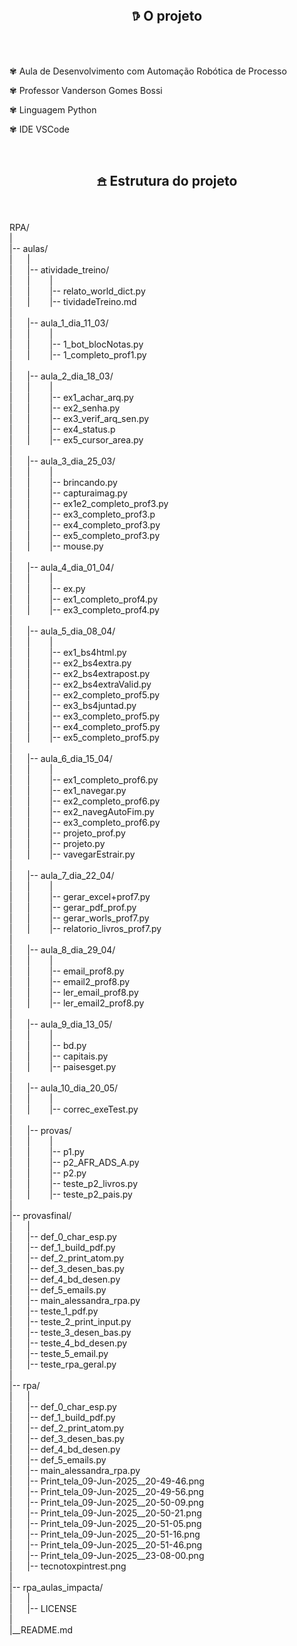 <br>
<h2 align="center"> 𖠚 O projeto</h2>
<br>
<br>
<p>✾ Aula de Desenvolvimento com Automação Robótica de Processo</p>
<p>✾ Professor Vanderson Gomes Bossi</p>
<p>✾ Linguagem Python</p>
<p>✾ IDE VSCode</p>
<br>
<div>
     <h2 align="center"><a name="estrutura-do-projeto"></a>𖠿 Estrutura do projeto</h2> 
    <br>
    <br>RPA/
    <br>|
    <br>|-- aulas/
    <br>|&nbsp;&nbsp;&nbsp;&nbsp;&nbsp;&nbsp;|
    <br>|&nbsp;&nbsp;&nbsp;&nbsp;&nbsp;&nbsp;|-- atividade_treino/
    <br>|&nbsp;&nbsp;&nbsp;&nbsp;&nbsp;&nbsp;|&nbsp;&nbsp;&nbsp;&nbsp;&nbsp;&nbsp;&nbsp;&nbsp;|
    <br>|&nbsp;&nbsp;&nbsp;&nbsp;&nbsp;&nbsp;|&nbsp;&nbsp;&nbsp;&nbsp;&nbsp;&nbsp;&nbsp;&nbsp;|-- relato_world_dict.py
    <br>|&nbsp;&nbsp;&nbsp;&nbsp;&nbsp;&nbsp;|&nbsp;&nbsp;&nbsp;&nbsp;&nbsp;&nbsp;&nbsp;&nbsp;|-- tividadeTreino.md
    <br>|
    <br>|&nbsp;&nbsp;&nbsp;&nbsp;&nbsp;&nbsp;|-- aula_1_dia_11_03/
    <br>|&nbsp;&nbsp;&nbsp;&nbsp;&nbsp;&nbsp;|&nbsp;&nbsp;&nbsp;&nbsp;&nbsp;&nbsp;&nbsp;&nbsp;|
    <br>|&nbsp;&nbsp;&nbsp;&nbsp;&nbsp;&nbsp;|&nbsp;&nbsp;&nbsp;&nbsp;&nbsp;&nbsp;&nbsp;&nbsp;|-- 1_bot_blocNotas.py
    <br>|&nbsp;&nbsp;&nbsp;&nbsp;&nbsp;&nbsp;|&nbsp;&nbsp;&nbsp;&nbsp;&nbsp;&nbsp;&nbsp;&nbsp|-- 1_completo_prof1.py
    <br>|
    <br>|&nbsp;&nbsp;&nbsp;&nbsp;&nbsp;&nbsp;|-- aula_2_dia_18_03/
    <br>|&nbsp;&nbsp;&nbsp;&nbsp;&nbsp;&nbsp;|&nbsp;&nbsp;&nbsp;&nbsp;&nbsp;&nbsp;&nbsp;&nbsp|
    <br>|&nbsp;&nbsp;&nbsp;&nbsp;&nbsp;&nbsp;|&nbsp;&nbsp;&nbsp;&nbsp;&nbsp;&nbsp;&nbsp;&nbsp|-- ex1_achar_arq.py
    <br>|&nbsp;&nbsp;&nbsp;&nbsp;&nbsp;&nbsp;|&nbsp;&nbsp;&nbsp;&nbsp;&nbsp;&nbsp;&nbsp;&nbsp|-- ex2_senha.py
    <br>|&nbsp;&nbsp;&nbsp;&nbsp;&nbsp;&nbsp;|&nbsp;&nbsp;&nbsp;&nbsp;&nbsp;&nbsp;&nbsp;&nbsp|-- ex3_verif_arq_sen.py
    <br>|&nbsp;&nbsp;&nbsp;&nbsp;&nbsp;&nbsp;|&nbsp;&nbsp;&nbsp;&nbsp;&nbsp;&nbsp;&nbsp;&nbsp|-- ex4_status.p
    <br>|&nbsp;&nbsp;&nbsp;&nbsp;&nbsp;&nbsp;|&nbsp;&nbsp;&nbsp;&nbsp;&nbsp;&nbsp;&nbsp;&nbsp|-- ex5_cursor_area.py
    <br>|
    <br>|&nbsp;&nbsp;&nbsp;&nbsp;&nbsp;&nbsp;|-- aula_3_dia_25_03/
    <br>|&nbsp;&nbsp;&nbsp;&nbsp;&nbsp;&nbsp;|&nbsp;&nbsp;&nbsp;&nbsp;&nbsp;&nbsp;&nbsp;&nbsp|
    <br>|&nbsp;&nbsp;&nbsp;&nbsp;&nbsp;&nbsp;|&nbsp;&nbsp;&nbsp;&nbsp;&nbsp;&nbsp;&nbsp;&nbsp|-- brincando.py
    <br>|&nbsp;&nbsp;&nbsp;&nbsp;&nbsp;&nbsp;|&nbsp;&nbsp;&nbsp;&nbsp;&nbsp;&nbsp;&nbsp;&nbsp|-- capturaimag.py
    <br>|&nbsp;&nbsp;&nbsp;&nbsp;&nbsp;&nbsp;|&nbsp;&nbsp;&nbsp;&nbsp;&nbsp;&nbsp;&nbsp;&nbsp|-- ex1e2_completo_prof3.py
    <br>|&nbsp;&nbsp;&nbsp;&nbsp;&nbsp;&nbsp;|&nbsp;&nbsp;&nbsp;&nbsp;&nbsp;&nbsp;&nbsp;&nbsp|-- ex3_completo_prof3.p
    <br>|&nbsp;&nbsp;&nbsp;&nbsp;&nbsp;&nbsp;|&nbsp;&nbsp;&nbsp;&nbsp;&nbsp;&nbsp;&nbsp;&nbsp|-- ex4_completo_prof3.py
    <br>|&nbsp;&nbsp;&nbsp;&nbsp;&nbsp;&nbsp;|&nbsp;&nbsp;&nbsp;&nbsp;&nbsp;&nbsp;&nbsp;&nbsp|-- ex5_completo_prof3.py
    <br>|&nbsp;&nbsp;&nbsp;&nbsp;&nbsp;&nbsp;|&nbsp;&nbsp;&nbsp;&nbsp;&nbsp;&nbsp;&nbsp;&nbsp|-- mouse.py
    <br>|
    <br>|&nbsp;&nbsp;&nbsp;&nbsp;&nbsp;&nbsp;|-- aula_4_dia_01_04/
    <br>|&nbsp;&nbsp;&nbsp;&nbsp;&nbsp;&nbsp;|&nbsp;&nbsp;&nbsp;&nbsp;&nbsp;&nbsp;&nbsp;&nbsp|
    <br>|&nbsp;&nbsp;&nbsp;&nbsp;&nbsp;&nbsp;|&nbsp;&nbsp;&nbsp;&nbsp;&nbsp;&nbsp;&nbsp;&nbsp|-- ex.py
    <br>|&nbsp;&nbsp;&nbsp;&nbsp;&nbsp;&nbsp;|&nbsp;&nbsp;&nbsp;&nbsp;&nbsp;&nbsp;&nbsp;&nbsp|-- ex1_completo_prof4.py
    <br>|&nbsp;&nbsp;&nbsp;&nbsp;&nbsp;&nbsp;|&nbsp;&nbsp;&nbsp;&nbsp;&nbsp;&nbsp;&nbsp;&nbsp|-- ex3_completo_prof4.py
    <br>|
    <br>|&nbsp;&nbsp;&nbsp;&nbsp;&nbsp;&nbsp;|-- aula_5_dia_08_04/
    <br>|&nbsp;&nbsp;&nbsp;&nbsp;&nbsp;&nbsp;|&nbsp;&nbsp;&nbsp;&nbsp;&nbsp;&nbsp;&nbsp;&nbsp|
    <br>|&nbsp;&nbsp;&nbsp;&nbsp;&nbsp;&nbsp;|&nbsp;&nbsp;&nbsp;&nbsp;&nbsp;&nbsp;&nbsp;&nbsp|-- ex1_bs4html.py
    <br>|&nbsp;&nbsp;&nbsp;&nbsp;&nbsp;&nbsp;|&nbsp;&nbsp;&nbsp;&nbsp;&nbsp;&nbsp;&nbsp;&nbsp|-- ex2_bs4extra.py
    <br>|&nbsp;&nbsp;&nbsp;&nbsp;&nbsp;&nbsp;|&nbsp;&nbsp;&nbsp;&nbsp;&nbsp;&nbsp;&nbsp;&nbsp|-- ex2_bs4extrapost.py
    <br>|&nbsp;&nbsp;&nbsp;&nbsp;&nbsp;&nbsp;|&nbsp;&nbsp;&nbsp;&nbsp;&nbsp;&nbsp;&nbsp;&nbsp|-- ex2_bs4extraValid.py
    <br>|&nbsp;&nbsp;&nbsp;&nbsp;&nbsp;&nbsp;|&nbsp;&nbsp;&nbsp;&nbsp;&nbsp;&nbsp;&nbsp;&nbsp|-- ex2_completo_prof5.py
    <br>|&nbsp;&nbsp;&nbsp;&nbsp;&nbsp;&nbsp;|&nbsp;&nbsp;&nbsp;&nbsp;&nbsp;&nbsp;&nbsp;&nbsp|-- ex3_bs4juntad.py
    <br>|&nbsp;&nbsp;&nbsp;&nbsp;&nbsp;&nbsp;|&nbsp;&nbsp;&nbsp;&nbsp;&nbsp;&nbsp;&nbsp;&nbsp|-- ex3_completo_prof5.py
    <br>|&nbsp;&nbsp;&nbsp;&nbsp;&nbsp;&nbsp;|&nbsp;&nbsp;&nbsp;&nbsp;&nbsp;&nbsp;&nbsp;&nbsp|-- ex4_completo_prof5.py
    <br>|&nbsp;&nbsp;&nbsp;&nbsp;&nbsp;&nbsp;|&nbsp;&nbsp;&nbsp;&nbsp;&nbsp;&nbsp;&nbsp;&nbsp|-- ex5_completo_prof5.py
    <br>|
    <br>|&nbsp;&nbsp;&nbsp;&nbsp;&nbsp;&nbsp;|-- aula_6_dia_15_04/
    <br>|&nbsp;&nbsp;&nbsp;&nbsp;&nbsp;&nbsp;|&nbsp;&nbsp;&nbsp;&nbsp;&nbsp;&nbsp;&nbsp;&nbsp|
    <br>|&nbsp;&nbsp;&nbsp;&nbsp;&nbsp;&nbsp;|&nbsp;&nbsp;&nbsp;&nbsp;&nbsp;&nbsp;&nbsp;&nbsp|-- ex1_completo_prof6.py
    <br>|&nbsp;&nbsp;&nbsp;&nbsp;&nbsp;&nbsp;|&nbsp;&nbsp;&nbsp;&nbsp;&nbsp;&nbsp;&nbsp;&nbsp|-- ex1_navegar.py
    <br>|&nbsp;&nbsp;&nbsp;&nbsp;&nbsp;&nbsp;|&nbsp;&nbsp;&nbsp;&nbsp;&nbsp;&nbsp;&nbsp;&nbsp|-- ex2_completo_prof6.py
    <br>|&nbsp;&nbsp;&nbsp;&nbsp;&nbsp;&nbsp;|&nbsp;&nbsp;&nbsp;&nbsp;&nbsp;&nbsp;&nbsp;&nbsp|-- ex2_navegAutoFim.py
    <br>|&nbsp;&nbsp;&nbsp;&nbsp;&nbsp;&nbsp;|&nbsp;&nbsp;&nbsp;&nbsp;&nbsp;&nbsp;&nbsp;&nbsp|-- ex3_completo_prof6.py
    <br>|&nbsp;&nbsp;&nbsp;&nbsp;&nbsp;&nbsp;|&nbsp;&nbsp;&nbsp;&nbsp;&nbsp;&nbsp;&nbsp;&nbsp|-- projeto_prof.py
    <br>|&nbsp;&nbsp;&nbsp;&nbsp;&nbsp;&nbsp;|&nbsp;&nbsp;&nbsp;&nbsp;&nbsp;&nbsp;&nbsp;&nbsp|-- projeto.py
    <br>|&nbsp;&nbsp;&nbsp;&nbsp;&nbsp;&nbsp;|&nbsp;&nbsp;&nbsp;&nbsp;&nbsp;&nbsp;&nbsp;&nbsp|-- vavegarEstrair.py
    <br>|
    <br>|&nbsp;&nbsp;&nbsp;&nbsp;&nbsp;&nbsp;|-- aula_7_dia_22_04/     
    <br>|&nbsp;&nbsp;&nbsp;&nbsp;&nbsp;&nbsp;|&nbsp;&nbsp;&nbsp;&nbsp;&nbsp;&nbsp;&nbsp;&nbsp|
    <br>|&nbsp;&nbsp;&nbsp;&nbsp;&nbsp;&nbsp;|&nbsp;&nbsp;&nbsp;&nbsp;&nbsp;&nbsp;&nbsp;&nbsp|-- gerar_excel+prof7.py
    <br>|&nbsp;&nbsp;&nbsp;&nbsp;&nbsp;&nbsp;|&nbsp;&nbsp;&nbsp;&nbsp;&nbsp;&nbsp;&nbsp;&nbsp|-- gerar_pdf_prof.py
    <br>|&nbsp;&nbsp;&nbsp;&nbsp;&nbsp;&nbsp;|&nbsp;&nbsp;&nbsp;&nbsp;&nbsp;&nbsp;&nbsp;&nbsp|-- gerar_worls_prof7.py
    <br>|&nbsp;&nbsp;&nbsp;&nbsp;&nbsp;&nbsp;|&nbsp;&nbsp;&nbsp;&nbsp;&nbsp;&nbsp;&nbsp;&nbsp|-- relatorio_livros_prof7.py
    <br>|
    <br>|&nbsp;&nbsp;&nbsp;&nbsp;&nbsp;&nbsp;|-- aula_8_dia_29_04/
    <br>|&nbsp;&nbsp;&nbsp;&nbsp;&nbsp;&nbsp;|&nbsp;&nbsp;&nbsp;&nbsp;&nbsp;&nbsp;&nbsp;&nbsp|
    <br>|&nbsp;&nbsp;&nbsp;&nbsp;&nbsp;&nbsp;|&nbsp;&nbsp;&nbsp;&nbsp;&nbsp;&nbsp;&nbsp;&nbsp|-- email_prof8.py
    <br>|&nbsp;&nbsp;&nbsp;&nbsp;&nbsp;&nbsp;|&nbsp;&nbsp;&nbsp;&nbsp;&nbsp;&nbsp;&nbsp;&nbsp|-- email2_prof8.py
    <br>|&nbsp;&nbsp;&nbsp;&nbsp;&nbsp;&nbsp;|&nbsp;&nbsp;&nbsp;&nbsp;&nbsp;&nbsp;&nbsp;&nbsp|-- ler_email_prof8.py
    <br>|&nbsp;&nbsp;&nbsp;&nbsp;&nbsp;&nbsp;|&nbsp;&nbsp;&nbsp;&nbsp;&nbsp;&nbsp;&nbsp;&nbsp|-- ler_email2_prof8.py
    <br>|
    <br>|&nbsp;&nbsp;&nbsp;&nbsp;&nbsp;&nbsp;|-- aula_9_dia_13_05/
    <br>|&nbsp;&nbsp;&nbsp;&nbsp;&nbsp;&nbsp;|&nbsp;&nbsp;&nbsp;&nbsp;&nbsp;&nbsp;&nbsp;&nbsp|
    <br>|&nbsp;&nbsp;&nbsp;&nbsp;&nbsp;&nbsp;|&nbsp;&nbsp;&nbsp;&nbsp;&nbsp;&nbsp;&nbsp;&nbsp|-- bd.py
    <br>|&nbsp;&nbsp;&nbsp;&nbsp;&nbsp;&nbsp;|&nbsp;&nbsp;&nbsp;&nbsp;&nbsp;&nbsp;&nbsp;&nbsp|-- capitais.py
    <br>|&nbsp;&nbsp;&nbsp;&nbsp;&nbsp;&nbsp;|&nbsp;&nbsp;&nbsp;&nbsp;&nbsp;&nbsp;&nbsp;&nbsp|-- paisesget.py
    <br>|
    <br>|&nbsp;&nbsp;&nbsp;&nbsp;&nbsp;&nbsp;|-- aula_10_dia_20_05/
    <br>|&nbsp;&nbsp;&nbsp;&nbsp;&nbsp;&nbsp;|&nbsp;&nbsp;&nbsp;&nbsp;&nbsp;&nbsp;&nbsp;&nbsp|
    <br>|&nbsp;&nbsp;&nbsp;&nbsp;&nbsp;&nbsp;|&nbsp;&nbsp;&nbsp;&nbsp;&nbsp;&nbsp;&nbsp;&nbsp|-- correc_exeTest.py
    <br>|
    <br>|&nbsp;&nbsp;&nbsp;&nbsp;&nbsp;&nbsp;|-- provas/
    <br>|&nbsp;&nbsp;&nbsp;&nbsp;&nbsp;&nbsp;|&nbsp;&nbsp;&nbsp;&nbsp;&nbsp;&nbsp;&nbsp;&nbsp|
    <br>|&nbsp;&nbsp;&nbsp;&nbsp;&nbsp;&nbsp;|&nbsp;&nbsp;&nbsp;&nbsp;&nbsp;&nbsp;&nbsp;&nbsp|-- p1.py
    <br>|&nbsp;&nbsp;&nbsp;&nbsp;&nbsp;&nbsp;|&nbsp;&nbsp;&nbsp;&nbsp;&nbsp;&nbsp;&nbsp;&nbsp|-- p2_AFR_ADS_A.py
    <br>|&nbsp;&nbsp;&nbsp;&nbsp;&nbsp;&nbsp;|&nbsp;&nbsp;&nbsp;&nbsp;&nbsp;&nbsp;&nbsp;&nbsp|-- p2.py
    <br>|&nbsp;&nbsp;&nbsp;&nbsp;&nbsp;&nbsp;|&nbsp;&nbsp;&nbsp;&nbsp;&nbsp;&nbsp;&nbsp;&nbsp|-- teste_p2_livros.py
    <br>|&nbsp;&nbsp;&nbsp;&nbsp;&nbsp;&nbsp;|&nbsp;&nbsp;&nbsp;&nbsp;&nbsp;&nbsp;&nbsp;&nbsp|-- teste_p2_pais.py
    <br>|
    <br>|-- provasfinal/
    <br>|&nbsp;&nbsp;&nbsp;&nbsp;&nbsp;&nbsp;|
    <br>|&nbsp;&nbsp;&nbsp;&nbsp;&nbsp;&nbsp;|-- def_0_char_esp.py
    <br>|&nbsp;&nbsp;&nbsp;&nbsp;&nbsp;&nbsp;|-- def_1_build_pdf.py
    <br>|&nbsp;&nbsp;&nbsp;&nbsp;&nbsp;&nbsp;|-- def_2_print_atom.py
    <br>|&nbsp;&nbsp;&nbsp;&nbsp;&nbsp;&nbsp;|-- def_3_desen_bas.py
    <br>|&nbsp;&nbsp;&nbsp;&nbsp;&nbsp;&nbsp;|-- def_4_bd_desen.py
    <br>|&nbsp;&nbsp;&nbsp;&nbsp;&nbsp;&nbsp;|-- def_5_emails.py
    <br>|&nbsp;&nbsp;&nbsp;&nbsp;&nbsp;&nbsp;|-- main_alessandra_rpa.py
    <br>|&nbsp;&nbsp;&nbsp;&nbsp;&nbsp;&nbsp;|-- teste_1_pdf.py
    <br>|&nbsp;&nbsp;&nbsp;&nbsp;&nbsp;&nbsp;|-- teste_2_print_input.py
    <br>|&nbsp;&nbsp;&nbsp;&nbsp;&nbsp;&nbsp;|-- teste_3_desen_bas.py
    <br>|&nbsp;&nbsp;&nbsp;&nbsp;&nbsp;&nbsp;|-- teste_4_bd_desen.py
    <br>|&nbsp;&nbsp;&nbsp;&nbsp;&nbsp;&nbsp;|-- teste_5_email.py
    <br>|&nbsp;&nbsp;&nbsp;&nbsp;&nbsp;&nbsp;|-- teste_rpa_geral.py
    <br>|
    <br>|-- rpa/
    <br>|&nbsp;&nbsp;&nbsp;&nbsp;&nbsp;&nbsp;|
    <br>|&nbsp;&nbsp;&nbsp;&nbsp;&nbsp;&nbsp;|-- def_0_char_esp.py
    <br>|&nbsp;&nbsp;&nbsp;&nbsp;&nbsp;&nbsp;|-- def_1_build_pdf.py
    <br>|&nbsp;&nbsp;&nbsp;&nbsp;&nbsp;&nbsp;|-- def_2_print_atom.py
    <br>|&nbsp;&nbsp;&nbsp;&nbsp;&nbsp;&nbsp;|-- def_3_desen_bas.py
    <br>|&nbsp;&nbsp;&nbsp;&nbsp;&nbsp;&nbsp;|-- def_4_bd_desen.py
    <br>|&nbsp;&nbsp;&nbsp;&nbsp;&nbsp;&nbsp;|-- def_5_emails.py
    <br>|&nbsp;&nbsp;&nbsp;&nbsp;&nbsp;&nbsp;|-- main_alessandra_rpa.py
    <br>|&nbsp;&nbsp;&nbsp;&nbsp;&nbsp;&nbsp;|-- Print_tela_09-Jun-2025__20-49-46.png
    <br>|&nbsp;&nbsp;&nbsp;&nbsp;&nbsp;&nbsp;|-- Print_tela_09-Jun-2025__20-49-56.png
    <br>|&nbsp;&nbsp;&nbsp;&nbsp;&nbsp;&nbsp;|-- Print_tela_09-Jun-2025__20-50-09.png
    <br>|&nbsp;&nbsp;&nbsp;&nbsp;&nbsp;&nbsp;|-- Print_tela_09-Jun-2025__20-50-21.png
    <br>|&nbsp;&nbsp;&nbsp;&nbsp;&nbsp;&nbsp;|-- Print_tela_09-Jun-2025__20-51-05.png
    <br>|&nbsp;&nbsp;&nbsp;&nbsp;&nbsp;&nbsp;|-- Print_tela_09-Jun-2025__20-51-16.png
    <br>|&nbsp;&nbsp;&nbsp;&nbsp;&nbsp;&nbsp;|-- Print_tela_09-Jun-2025__20-51-46.png
    <br>|&nbsp;&nbsp;&nbsp;&nbsp;&nbsp;&nbsp;|-- Print_tela_09-Jun-2025__23-08-00.png
    <br>|&nbsp;&nbsp;&nbsp;&nbsp;&nbsp;&nbsp;|-- tecnotoxpintrest.png
    <br>|
    <br>|-- rpa_aulas_impacta/
    <br>|&nbsp;&nbsp;&nbsp;&nbsp;&nbsp;&nbsp;|
    <br>|&nbsp;&nbsp;&nbsp;&nbsp;&nbsp;&nbsp;|-- LICENSE
    <br>|
    <br>|__README.md
    <br>
</div>
